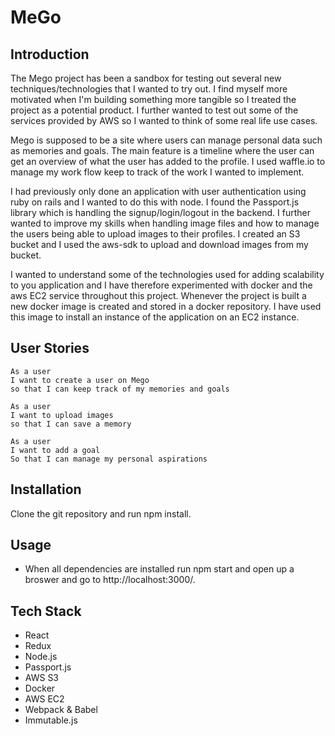 # MeGo

## Introduction

The Mego project has been a sandbox for testing out several new techniques/technologies that I wanted to try out. I find myself more motivated when I'm building something more tangible so I treated the project as a potential product. I further wanted to test out some of the services provided by AWS so I wanted to think of some real life use cases.

Mego is supposed to be a site where users can manage personal data such as memories and goals. The main feature is a timeline where the user can get an overview of what the user has added to the profile. I used waffle.io to manage my work flow keep to track of the work I wanted to implement.

I had previously only done an application with user authentication using ruby on rails and I wanted to do this with node. I found the Passport.js library which is handling the signup/login/logout in the backend. I further wanted to improve my skills when handling image files and how to manage the users being able to upload images to their profiles. I created an S3 bucket and I used the aws-sdk to upload and download images from my bucket.

I wanted to understand some of the technologies used for adding scalability to you application and I have therefore experimented with docker and the aws EC2 service throughout this project. Whenever the project is built a new docker image is created and stored in a docker repository. I have used this image to install an instance of the application on an EC2 instance.

## User Stories

```
As a user
I want to create a user on Mego
so that I can keep track of my memories and goals

As a user
I want to upload images
so that I can save a memory

As a user
I want to add a goal
So that I can manage my personal aspirations

```

## Installation

Clone the git repository and run npm install.

## Usage

* When all dependencies are installed run npm start and open up a broswer and go to http://localhost:3000/.

## Tech Stack

* React
* Redux
* Node.js
* Passport.js
* AWS S3
* Docker
* AWS EC2
* Webpack & Babel
* Immutable.js
